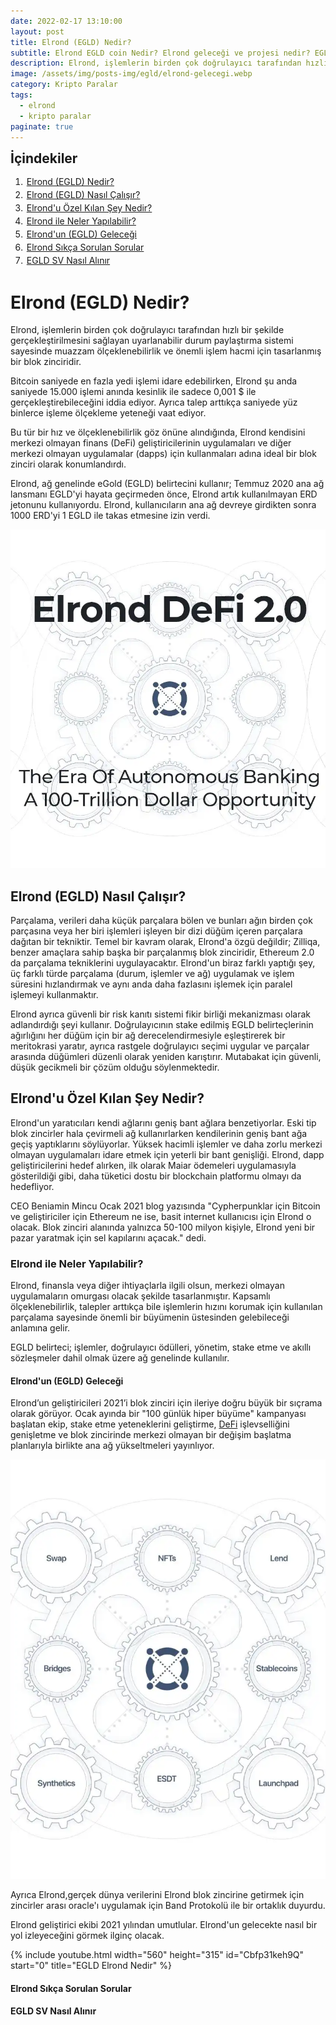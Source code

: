 ```yaml
---
date: 2022-02-17 13:10:00
layout: post
title: Elrond (EGLD) Nedir?
subtitle: Elrond EGLD coin Nedir? Elrond geleceği ve projesi nedir? EGLD yorum 2022
description: Elrond, işlemlerin birden çok doğrulayıcı tarafından hızlı bir şekilde gerçekleştirilmesini sağlayan uyarlanabilir bir blok zinciridir.
image: /assets/img/posts-img/egld/elrond-gelecegi.webp
category: Kripto Paralar
tags:
  - elrond
  - kripto paralar
paginate: true
---
```

<b style="text-align:center; font-size: 150%;">İçindekiler</b>
<ol style="margin: 0;">
	<li style="padding: 2px;"><a href="#1">Elrond (EGLD) Nedir?</a></li>
	<li style="padding: 2px;"><a href="#2">Elrond (EGLD) Nasıl Çalışır?</a></li>
	<li style="padding: 2px;"><a href="#3">Elrond'u Özel Kılan Şey Nedir?</a></li>
	<li style="padding: 2px;"><a href="#4">Elrond ile Neler Yapılabilir?</a></li>
	<li style="padding: 2px;"><a href="#5">Elrond'un (EGLD) Geleceği</a></li>
	<li style="padding: 2px;"><a href="#6">Elrond Sıkça Sorulan Sorular</a></li>
	<li style="padding: 2px;"><a href="#7">EGLD SV Nasıl Alınır</a></li>
</ol>
<h1 id="1">Elrond (EGLD) Nedir?</h1>


<p>
Elrond, işlemlerin birden çok doğrulayıcı tarafından hızlı bir şekilde gerçekleştirilmesini sağlayan uyarlanabilir durum paylaştırma sistemi sayesinde muazzam ölçeklenebilirlik ve önemli işlem hacmi için tasarlanmış bir blok zinciridir.
</p>
<p>
Bitcoin saniyede en fazla yedi işlemi idare edebilirken, Elrond şu anda saniyede 15.000 işlemi anında kesinlik ile sadece 0,001 $ ile gerçekleştirebileceğini iddia ediyor. Ayrıca talep arttıkça saniyede yüz binlerce işleme ölçekleme yeteneği vaat ediyor.
</p>
<p>
Bu tür bir hız ve ölçeklenebilirlik göz önüne alındığında, Elrond kendisini merkezi olmayan finans (DeFi) geliştiricilerinin uygulamaları ve diğer merkezi olmayan uygulamalar (dapps) için kullanmaları adına ideal bir blok zinciri olarak konumlandırdı.
</p>
<p>
Elrond, ağ genelinde eGold (EGLD) belirtecini kullanır; Temmuz 2020 ana ağ lansmanı EGLD'yi hayata geçirmeden önce, Elrond artık kullanılmayan ERD jetonunu kullanıyordu. Elrond, kullanıcıların ana ağ devreye girdikten sonra 1000 ERD'yi 1 EGLD ile takas etmesine izin verdi.
</p>
<picture>
  <source media="(min-width: 650px" srcset="/assets/img/posts-img/egld/egld-nedir.webp">
  <img src="/assets/img/posts-img/egld/defi.webp" alt="egld nedir ne işe yarar" style="width:auto;">
</picture>
<h2 id="2">Elrond (EGLD) Nasıl Çalışır?</h2>


<p>
Parçalama, verileri daha küçük parçalara bölen ve bunları ağın birden çok parçasına veya her biri işlemleri işleyen bir dizi düğüm içeren parçalara dağıtan bir tekniktir. Temel bir kavram olarak, Elrond'a özgü değildir; Zilliqa, benzer amaçlara sahip başka bir parçalanmış blok zinciridir, Ethereum 2.0 da parçalama tekniklerini uygulayacaktır. Elrond'un biraz farklı yaptığı şey, üç farklı türde parçalama (durum, işlemler ve ağ) uygulamak ve işlem süresini hızlandırmak ve aynı anda daha fazlasını işlemek için paralel işlemeyi kullanmaktır.
</p>
<p>
Elrond ayrıca güvenli bir risk kanıtı sistemi fikir birliği mekanizması olarak adlandırdığı şeyi kullanır. Doğrulayıcının stake edilmiş EGLD belirteçlerinin ağırlığını her düğüm için bir ağ derecelendirmesiyle eşleştirerek bir meritokrasi yaratır, ayrıca rastgele doğrulayıcı seçimi uygular ve parçalar arasında düğümleri düzenli olarak yeniden karıştırır. Mutabakat için güvenli, düşük gecikmeli bir çözüm olduğu söylenmektedir.
</p>
<h2 id="3">Elrond'u Özel Kılan Şey Nedir?</h2>


<p>
Elrond'un yaratıcıları kendi ağlarını geniş bant ağlara benzetiyorlar. Eski tip blok zincirler hala çevirmeli ağ kullanırlarken kendilerinin geniş bant ağa geçiş yaptıklarını söylüyorlar. Yüksek hacimli işlemler ve daha zorlu merkezi olmayan uygulamaları idare etmek için yeterli bir bant genişliği. Elrond, dapp geliştiricilerini hedef alırken, ilk olarak Maiar ödemeleri uygulamasıyla gösterildiği gibi, daha tüketici dostu bir blockchain platformu olmayı da hedefliyor.
</p>
<p>
CEO Beniamin Mincu Ocak 2021 blog yazısında "Cypherpunklar için Bitcoin ve geliştiriciler için Ethereum ne ise, basit internet kullanıcısı için Elrond o olacak. Blok zinciri alanında yalnızca 50-100 milyon kişiyle, Elrond yeni bir pazar yaratmak için sel kapılarını açacak." dedi.
</p>
<h3 id="4">Elrond ile Neler Yapılabilir?</h3>


<p>
Elrond, finansla veya diğer ihtiyaçlarla ilgili olsun, merkezi olmayan uygulamaların omurgası olacak şekilde tasarlanmıştır. Kapsamlı ölçeklenebilirlik, talepler arttıkça bile işlemlerin hızını korumak için kullanılan parçalama sayesinde önemli bir büyümenin üstesinden gelebileceği anlamına gelir.
</p>
<p>
EGLD belirteci; işlemler, doğrulayıcı ödülleri, yönetim, stake etme ve akıllı sözleşmeler dahil olmak üzere ağ genelinde kullanılır.
</p>
<h4 id="5">Elrond'un (EGLD) Geleceği</h4>


<p>
Elrond’un geliştiricileri 2021’i blok zinciri için ileriye doğru büyük bir sıçrama olarak görüyor. Ocak ayında bir "100 günlük hiper büyüme" kampanyası başlatan ekip, stake etme yeteneklerini geliştirme, <a href="https://kripto.istanbul/defi-nedir-projeleri-nelerdir/" title="Defi Nedir?" target="_blank">DeFi</a> işlevselliğini genişletme ve blok zincirinde merkezi olmayan bir değişim başlatma planlarıyla birlikte ana ağ yükseltmeleri yayınlıyor.
</p>
<picture>
  <source media="(min-width: 650px" srcset="/assets/img/posts-img/egld/elrond-coin-nedir-ne-ise-yarar.webp">
  <img src="/assets/img/posts-img/egld/elrond-whitepaper.webp" alt="elrond egld coin yorum 2022" style="width:auto;">
</picture>
<p>
Ayrıca Elrond,gerçek dünya verilerini Elrond blok zincirine getirmek için zincirler arası oracle'ı uygulamak için Band Protokolü ile bir ortaklık duyurdu.
</p>
<p>
Elrond geliştirici ekibi 2021 yılından umutlular. Elrond'un gelecekte nasıl bir yol izleyeceğini görmek ilginç olacak.
</p>  
{% include youtube.html width="560" height="315" id="Cbfp31keh9Q" start="0" title="EGLD Elrond Nedir" %}
<h4 id="6">Elrond Sıkça Sorulan Sorular</h4>

<h4 id="7">EGLD SV Nasıl Alınır</h4>
